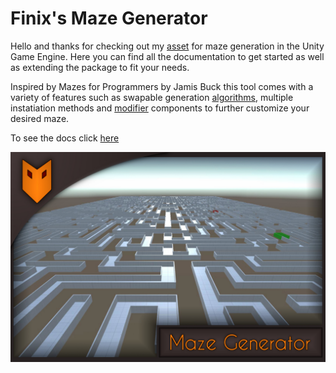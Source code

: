  # Finix's Maze Generator

Hello and thanks for checking out my [asset](https://u3d.as/385Q) for maze generation in the Unity Game Engine. Here you can find all the documentation to get started as well as extending the package to fit your needs.

Inspired by Mazes for Programmers by Jamis Buck this tool comes with a variety of features such as swapable generation [algorithms](./scripting_reference/algorithms.md), multiple instatiation methods and [modifier](./scripting_reference/modifiers.md) components to further customize your desired maze.

To see the docs click [here](https://finixgamedev.github.io/maze-generator-docs/)

![KeyBanner](./imgs/Maze%20Generator%20Key%20Image.jpeg)